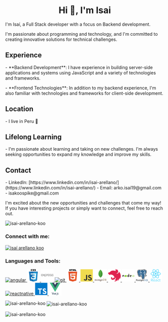 <h1 align="center">Hi 👋, I'm Isai</h1>
<div>
  <p>
    I'm Isaí, a Full Stack developer with a focus on Backend development.
  </p>
  <p>
    I'm passionate about programming and technology, and I'm committed to creating
    innovative solutions for technical challenges.
  </p>

  ## Experience

  <p>
   - **Backend Development**: I have experience in building
    server-side applications and systems using JavaScript and a variety of
    technologies and frameworks.
  </p>
  <p>
     - **Frontend Technologies**: In addition to my backend experience, I'm also
    familiar with technologies and frameworks for client-side development.
  </p>

  ## Location
  <p>
   - I live in Peru 🌄 
  </p>

  ## Lifelong Learning
  <p>
    - I'm passionate about learning and taking on new challenges. I'm always seeking opportunities to expand my knowledge and improve my skills.
  </p>

  ## Contact
  <p>
   - LinkedIn: [https://www.linkedin.com/in/isai-arellano/](https://www.linkedin.com/in/isai-arellano/)
   - Email: arko.isai19@gmail.com - isakoospike@gmail.com
  </p>

  <p>
    I'm excited about the new opportunities and challenges that come my way! If you have interesting
    projects or simply want to connect, feel free to reach out.
  </p>
</div>

<p align="left">
  <img
    src="https://komarev.com/ghpvc/?username=isai-arellano-koo&label=Profile%20views&color=0e75b6&style=flat"
    alt="isai-arellano-koo"
  />
</p>

<h3 align="left">Connect with me:</h3>
<p align="left">
  <a href="https://linkedin.com/in/isaí arellano koo" target="blank"
    ><img
      align="center"
      src="https://raw.githubusercontent.com/rahuldkjain/github-profile-readme-generator/master/src/images/icons/Social/linked-in-alt.svg"
      alt="isaí arellano koo"
      height="30"
      width="40"
  /></a>
</p>

<h3 align="left">Languages and Tools:</h3>
<p align="left">
  <a href="https://angular.io" target="_blank" rel="noreferrer">
    <img
      src="https://angular.io/assets/images/logos/angular/angular.svg"
      alt="angular"
      width="40"
      height="40"
    />
  </a>
  <a href="https://www.w3schools.com/css/" target="_blank" rel="noreferrer">
    <img
      src="https://raw.githubusercontent.com/devicons/devicon/master/icons/css3/css3-original-wordmark.svg"
      alt="css3"
      width="40"
      height="40"
    />
  </a>
  <a href="https://expressjs.com" target="_blank" rel="noreferrer">
    <img
      src="https://raw.githubusercontent.com/devicons/devicon/master/icons/express/express-original-wordmark.svg"
      alt="express"
      width="40"
      height="40"
    />
  </a>
  <a href="https://git-scm.com/" target="_blank" rel="noreferrer">
    <img
      src="https://www.vectorlogo.zone/logos/git-scm/git-scm-icon.svg"
      alt="git"
      width="40"
      height="40"
    />
  </a>
  <a href="https://www.w3.org/html/" target="_blank" rel="noreferrer">
    <img
      src="https://raw.githubusercontent.com/devicons/devicon/master/icons/html5/html5-original-wordmark.svg"
      alt="html5"
      width="40"
      height="40"
    />
  </a>
  <a
    href="https://developer.mozilla.org/en-US/docs/Web/JavaScript"
    target="_blank"
    rel="noreferrer"
  >
    <img
      src="https://raw.githubusercontent.com/devicons/devicon/master/icons/javascript/javascript-original.svg"
      alt="javascript"
      width="40"
      height="40"
    />
  </a>
  <a href="https://www.mongodb.com/" target="_blank" rel="noreferrer">
    <img
      src="https://raw.githubusercontent.com/devicons/devicon/master/icons/mongodb/mongodb-original-wordmark.svg"
      alt="mongodb"
      width="40"
      height="40"
    />
  </a>
  <a href="https://nestjs.com/" target="_blank" rel="noreferrer">
    <img
      src="https://raw.githubusercontent.com/devicons/devicon/master/icons/nestjs/nestjs-plain.svg"
      alt="nestjs"
      width="40"
      height="40"
    />
  </a>
  <a href="https://nodejs.org" target="_blank" rel="noreferrer">
    <img
      src="https://raw.githubusercontent.com/devicons/devicon/master/icons/nodejs/nodejs-original-wordmark.svg"
      alt="nodejs"
      width="40"
      height="40"
    />
  </a>
  <a href="https://www.postgresql.org" target="_blank" rel="noreferrer">
    <img
      src="https://raw.githubusercontent.com/devicons/devicon/master/icons/postgresql/postgresql-original-wordmark.svg"
      alt="postgresql"
      width="40"
      height="40"
    />
  </a>
  <a href="https://reactjs.org/" target="_blank" rel="noreferrer">
    <img
      src="https://raw.githubusercontent.com/devicons/devicon/master/icons/react/react-original-wordmark.svg"
      alt="react"
      width="40"
      height="40"
    />
  </a>
  <a href="https://reactnative.dev/" target="_blank" rel="noreferrer">
    <img
      src="https://reactnative.dev/img/header_logo.svg"
      alt="reactnative"
      width="40"
      height="40"
    />
  </a>
  <a href="https://www.typescriptlang.org/" target="_blank" rel="noreferrer">
    <img
      src="https://raw.githubusercontent.com/devicons/devicon/master/icons/typescript/typescript-original.svg"
      alt="typescript"
      width="40"
      height="40"
    />
  </a>
  <a href="https://vuejs.org/" target="_blank" rel="noreferrer">
    <img
      src="https://raw.githubusercontent.com/devicons/devicon/master/icons/vuejs/vuejs-original-wordmark.svg"
      alt="vuejs"
      width="40"
      height="40"
    />
  </a>
</p>

<p>
  <img
    align="left"
    src="https://github-readme-stats.vercel.app/api/top-langs?username=isai-arellano-koo&show_icons=true&locale=en&layout=compact"
    alt="isai-arellano-koo"
  />
</p>

<p>
  &nbsp;<img
    align="center"
    src="https://github-readme-stats.vercel.app/api?username=isai-arellano-koo&show_icons=true&locale=en"
    alt="isai-arellano-koo"
  />
</p>

<p>
  <img
    align="center"
    src="https://github-readme-streak-stats.herokuapp.com/?user=isai-arellano-koo&"
    alt="isai-arellano-koo"
  />
</p>
